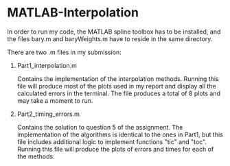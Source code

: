 # MATLAB-Interpolation

In order to run my code, the MATLAB spline toolbox has to be installed, and the files 
bary.m and baryWeights.m have to reside in the same directory.

There are two .m files in my submission:

1. Part1_interpolation.m
    
    Contains the implementation of the interpolation methods. 
    Running this file will produce most of the plots used in my report and display all the
    calculated errors in the terminal. 
    The file produces a total of 8 plots and may take a moment to run.


2. Part2_timing_errors.m

    Contains the solution to question 5 of the assignment. 
    The implementation of the algorithms is identical to the ones in Part1, but 
    this file includes additional logic to implement functions "tic" and "toc". 
    Running this file will produce the plots of errors and times for each of 
    the methods. 